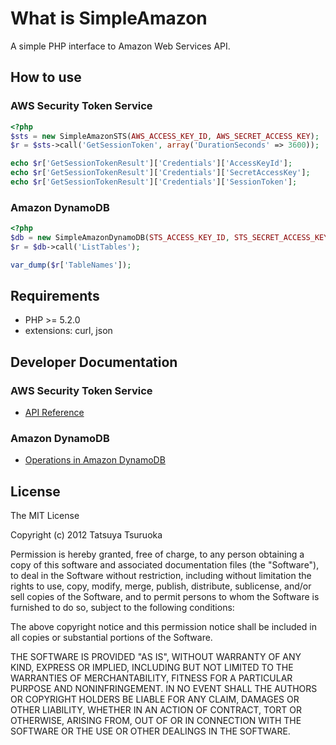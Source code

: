 What is SimpleAmazon
====================

A simple PHP interface to Amazon Web Services API.

How to use
----------

### AWS Security Token Service

```php
<?php
$sts = new SimpleAmazonSTS(AWS_ACCESS_KEY_ID, AWS_SECRET_ACCESS_KEY);
$r = $sts->call('GetSessionToken', array('DurationSeconds' => 3600));

echo $r['GetSessionTokenResult']['Credentials']['AccessKeyId'];
echo $r['GetSessionTokenResult']['Credentials']['SecretAccessKey'];
echo $r['GetSessionTokenResult']['Credentials']['SessionToken'];
```

### Amazon DynamoDB

```php
<?php
$db = new SimpleAmazonDynamoDB(STS_ACCESS_KEY_ID, STS_SECRET_ACCESS_KEY, STS_SESSION_TOKEN);
$r = $db->call('ListTables');

var_dump($r['TableNames']);
```

Requirements
------------

 * PHP >= 5.2.0
 * extensions: curl, json

Developer Documentation
-----------------------

### AWS Security Token Service

* [API Reference](http://docs.amazonwebservices.com/STS/latest/APIReference/)

### Amazon DynamoDB

* [Operations in Amazon DynamoDB](http://docs.amazonwebservices.com/amazondynamodb/latest/developerguide/operationlist.html)

License
-------

The MIT License

Copyright (c) 2012 Tatsuya Tsuruoka

Permission is hereby granted, free of charge, to any person obtaining a copy of
this software and associated documentation files (the "Software"), to deal in
the Software without restriction, including without limitation the rights to
use, copy, modify, merge, publish, distribute, sublicense, and/or sell copies of
the Software, and to permit persons to whom the Software is furnished to do so,
subject to the following conditions:

The above copyright notice and this permission notice shall be included in all
copies or substantial portions of the Software.

THE SOFTWARE IS PROVIDED "AS IS", WITHOUT WARRANTY OF ANY KIND, EXPRESS OR
IMPLIED, INCLUDING BUT NOT LIMITED TO THE WARRANTIES OF MERCHANTABILITY, FITNESS
FOR A PARTICULAR PURPOSE AND NONINFRINGEMENT. IN NO EVENT SHALL THE AUTHORS OR
COPYRIGHT HOLDERS BE LIABLE FOR ANY CLAIM, DAMAGES OR OTHER LIABILITY, WHETHER
IN AN ACTION OF CONTRACT, TORT OR OTHERWISE, ARISING FROM, OUT OF OR IN
CONNECTION WITH THE SOFTWARE OR THE USE OR OTHER DEALINGS IN THE SOFTWARE.
